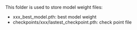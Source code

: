 This folder is used to store model weight files:

- xxx_best_model.pth: best model weight
- checkpoints/xxx/lastest_checkpoint.pth: check point file

